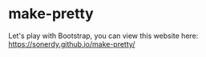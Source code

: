 # make-pretty
Let's play with Bootstrap, you can view this website here: https://sonerdy.github.io/make-pretty/
